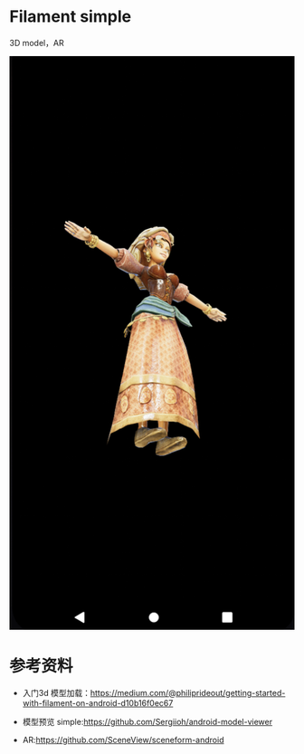 # Filament simple

3D model，AR

![girl](images/demo.jpg)

# 参考资料

* 入门3d
  模型加载：https://medium.com/@philiprideout/getting-started-with-filament-on-android-d10b16f0ec67

* 模型预览 simple:https://github.com/Sergiioh/android-model-viewer

* AR:https://github.com/SceneView/sceneform-android
